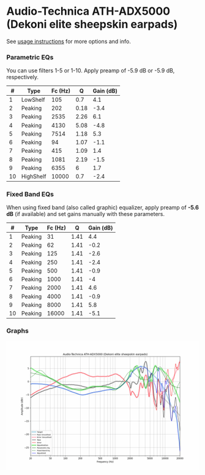# Audio-Technica ATH-ADX5000 (Dekoni elite sheepskin earpads)
See [usage instructions](https://github.com/jaakkopasanen/AutoEq#usage) for more options and info.

### Parametric EQs
You can use filters 1-5 or 1-10. Apply preamp of -5.9 dB or -5.9 dB, respectively.

|   # | Type      |   Fc (Hz) |    Q |   Gain (dB) |
|-----|-----------|-----------|------|-------------|
|   1 | LowShelf  |       105 | 0.7  |         4.1 |
|   2 | Peaking   |       202 | 0.18 |        -3.4 |
|   3 | Peaking   |      2535 | 2.26 |         6.1 |
|   4 | Peaking   |      4130 | 5.08 |        -4.8 |
|   5 | Peaking   |      7514 | 1.18 |         5.3 |
|   6 | Peaking   |        94 | 1.07 |        -1.1 |
|   7 | Peaking   |       415 | 1.09 |         1.4 |
|   8 | Peaking   |      1081 | 2.19 |        -1.5 |
|   9 | Peaking   |      6355 | 6    |         1.7 |
|  10 | HighShelf |     10000 | 0.7  |        -2.4 |

### Fixed Band EQs
When using fixed band (also called graphic) equalizer, apply preamp of **-5.6 dB** (if available) and set gains manually with these parameters.

|   # | Type    |   Fc (Hz) |    Q |   Gain (dB) |
|-----|---------|-----------|------|-------------|
|   1 | Peaking |        31 | 1.41 |         4.4 |
|   2 | Peaking |        62 | 1.41 |        -0.2 |
|   3 | Peaking |       125 | 1.41 |        -2.6 |
|   4 | Peaking |       250 | 1.41 |        -2.4 |
|   5 | Peaking |       500 | 1.41 |        -0.9 |
|   6 | Peaking |      1000 | 1.41 |        -4   |
|   7 | Peaking |      2000 | 1.41 |         4.6 |
|   8 | Peaking |      4000 | 1.41 |        -0.9 |
|   9 | Peaking |      8000 | 1.41 |         5.8 |
|  10 | Peaking |     16000 | 1.41 |        -5.1 |

### Graphs
![](./Audio-Technica%20ATH-ADX5000%20(Dekoni%20elite%20sheepskin%20earpads).png)
